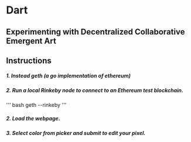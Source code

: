 # Dart
## Experimenting with Decentralized Collaborative Emergent Art



## Instructions
##### 1. Instead geth (a go implementation of ethereum)
##### 2. Run a local Rinkeby node to connect to an Ethereum test blockchain.
''' bash
geth --rinkeby
'''
##### 2. Load the webpage.
##### 3. Select color from picker and submit to edit your pixel.

